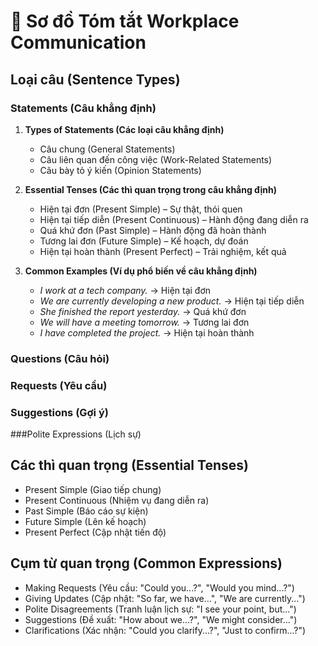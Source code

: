 # 📌 **Sơ đồ Tóm tắt Workplace Communication**  
## **Loại câu (Sentence Types)**
### Statements (Câu khẳng định)

1. **Types of Statements (Các loại câu khẳng định)**  
   - Câu chung (General Statements)  
   - Câu liên quan đến công việc (Work-Related Statements)  
   - Câu bày tỏ ý kiến (Opinion Statements)  

2. **Essential Tenses (Các thì quan trọng trong câu khẳng định)**  
   - Hiện tại đơn (Present Simple) – Sự thật, thói quen  
   - Hiện tại tiếp diễn (Present Continuous) – Hành động đang diễn ra  
   - Quá khứ đơn (Past Simple) – Hành động đã hoàn thành  
   - Tương lai đơn (Future Simple) – Kế hoạch, dự đoán  
   - Hiện tại hoàn thành (Present Perfect) – Trải nghiệm, kết quả  

3. **Common Examples (Ví dụ phổ biến về câu khẳng định)**  
   - *I work at a tech company.* → Hiện tại đơn  
   - *We are currently developing a new product.* → Hiện tại tiếp diễn  
   - *She finished the report yesterday.* → Quá khứ đơn  
   - *We will have a meeting tomorrow.* → Tương lai đơn  
   - *I have completed the project.* → Hiện tại hoàn thành  

### Questions (Câu hỏi)  

### Requests (Yêu cầu)  

### Suggestions (Gợi ý)  

###Polite Expressions (Lịch sự)  

## **Các thì quan trọng (Essential Tenses)**
   - Present Simple (Giao tiếp chung)  
   - Present Continuous (Nhiệm vụ đang diễn ra)  
   - Past Simple (Báo cáo sự kiện)  
   - Future Simple (Lên kế hoạch)  
   - Present Perfect (Cập nhật tiến độ)  

## **Cụm từ quan trọng (Common Expressions)**
   - Making Requests (Yêu cầu: "Could you...?", "Would you mind...?")  
   - Giving Updates (Cập nhật: "So far, we have...", "We are currently...")  
   - Polite Disagreements (Tranh luận lịch sự: "I see your point, but...")  
   - Suggestions (Đề xuất: "How about we...?", "We might consider...")  
   - Clarifications (Xác nhận: "Could you clarify...?", "Just to confirm...?")  


